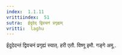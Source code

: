 ```yaml
---
index:  1.1.11
vrittiindex:  51
sutra:  ईदूदेद् द्विवचनं प्रगृह्यम्
vritti:  laghu 
---
```


ईदूदेदन्तं द्विवचनं प्रगृह्यं स्यात्. हरी एतौ. विष्णू इमौ. गङ्गे अमू..


